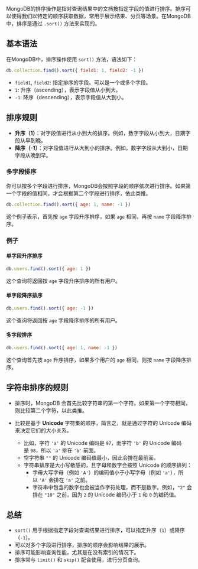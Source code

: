 MongoDB的排序操作是指对查询结果中的文档按指定字段的值进行排序。排序可以使得我们以特定的顺序获取数据，常用于展示结果、分页等场景。在MongoDB中，排序是通过 `.sort()` 方法来实现的。

##  基本语法

在MongoDB中，排序操作使用 `sort()` 方法，语法如下：

```javascript
db.collection.find().sort({ field1: 1, field2: -1 })
```

- `field1`, `field2`: 指定排序的字段。可以是一个或多个字段。
- `1`: 升序（ascending），表示字段值从小到大。
- `-1`: 降序（descending），表示字段值从大到小。

## 排序规则

- **升序（1）**：对字段值进行从小到大的排序。例如，数字字段从小到大，日期字段从早到晚。
- **降序（-1）**：对字段值进行从大到小的排序。例如，数字字段从大到小，日期字段从晚到早。

### 多字段排序

你可以按多个字段进行排序，MongoDB会按照字段的顺序依次进行排序。如果第一个字段的值相同，才会根据第二个字段进行排序，依此类推。

```javascript
db.collection.find().sort({ age: 1, name: -1 })
```

这个例子表示，首先按 `age` 字段升序排序，如果 `age` 相同，再按 `name` 字段降序排序。

### 例子

#### 单字段升序排序

```javascript
db.users.find().sort({ age: 1 })
```

这个查询将返回按 `age` 字段升序排序的所有用户。

#### 单字段降序排序

```javascript
db.users.find().sort({ age: -1 })
```

这个查询将返回按 `age` 字段降序排序的所有用户。

#### 多字段排序

```javascript
db.users.find().sort({ age: 1, name: -1 })
```

这个查询首先按 `age` 升序排序，如果多个用户的 `age` 相同，则按 `name` 字段降序排序。

## 字符串排序的规则

- 排序时，MongoDB 会首先比较字符串的第一个字符。如果第一个字符相同，则比较第二个字符，以此类推。

- 比较是基于 **Unicode** 字符集的顺序，简言之，就是通过字符的 Unicode 编码来决定它们的大小关系。
    - 比如，字符 `'a'` 的 Unicode 编码是 `97`，而字符 `'b'` 的 Unicode 编码是 `98`，所以 `'a'` 排在 `'b'` 前面。
    - 空字符串 `""` 的 Unicode 编码值最小，因此会排在最前面。
    - 字符串排序是大小写敏感的，且字母和数字会按照 Unicode 的顺序排列：
        - 字母大写字母（例如 `'A'`）的编码值小于小写字母（例如 `'a'`），所以 `'A'` 会排在 `'a'` 之前。
        - 字符串中包含的数字也会被当作字符处理，而不是数字。例如，`"2"` 会排在 `"10"` 之前，因为 `2` 的 Unicode 编码小于 `1` 和 `0` 的编码值。

## 总结

- `sort()` 用于根据指定字段对查询结果进行排序，可以指定升序（`1`）或降序（`-1`）。
- 可以对多个字段进行排序，排序的顺序会影响结果的展示。
- 排序可能影响查询性能，尤其是在没有索引的情况下。
- 排序常与 `limit()` 和 `skip()` 配合使用，进行分页查询。


